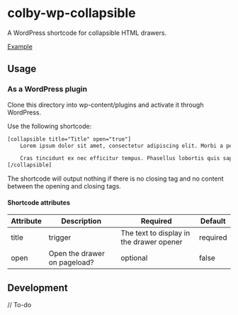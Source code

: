 # colby-wp-collapsible

A WordPress shortcode for collapsible HTML drawers.

[Example](https://colbycommunications.github.io/colby-wp-collapsible/index.html)

## Usage
### As a WordPress plugin

Clone this directory into wp-content/plugins and activate it through WordPress.

Use the following shortcode:

```HTML
[collapsible title="Title" open="true"]
	Lorem ipsum dolor sit amet, consectetur adipiscing elit. Morbi a pellentesque lectus. Duis semper ex vitae dolor mattis, at dictum ligula mollis. Vestibulum feugiat, augue ut tincidunt semper, tellus quam elementum mauris, id hendrerit sapien lorem eu est. Fusce consectetur et risus vitae fringilla. Fusce rhoncus varius mauris vel cursus. Nullam tempor lacus eu ante laoreet vehicula. In ultricies nibh fringilla feugiat malesuada. Aenean sed malesuada justo. Ut at pretium velit. Suspendisse lacinia euismod facilisis. Nam sed nulla quis sem viverra gravida. Donec ut luctus odio.

	Cras tincidunt ex nec efficitur tempus. Phasellus lobortis quis sapien nec finibus. Vivamus quis justo id diam porta pulvinar at et turpis. Vivamus ac nunc odio. Vivamus pellentesque semper mi, sed cursus est vehicula eget. Integer dignissim orci sed sodales ornare. Mauris viverra felis sed pellentesque efficitur. Vivamus semper quam nec cursus condimentum. Quisque finibus dui et risus cursus fermentum. Fusce malesuada pretium sapien in euismod. Sed rutrum, nunc in dictum varius, ipsum nunc placerat nibh, nec commodo neque nisl sed elit. Etiam vel ex pulvinar, luctus urna maximus, tempor massa. Vestibulum vel enim aliquet leo vestibulum luctus. Suspendisse pharetra magna iaculis faucibus finibus. Proin laoreet facilisis sapien in laoreet.
[/collapsible]
```

The shortcode will output nothing if there is no closing tag and no content between the opening and closing tags.

#### Shortcode attributes

| Attribute | Description | Required | Default |
| --------- | ----------- | -------- | ------- |
| title|trigger | The text to display in the drawer opener | required | |
| open | Open the drawer on pageload?  | optional | false |

## Development
// To-do
